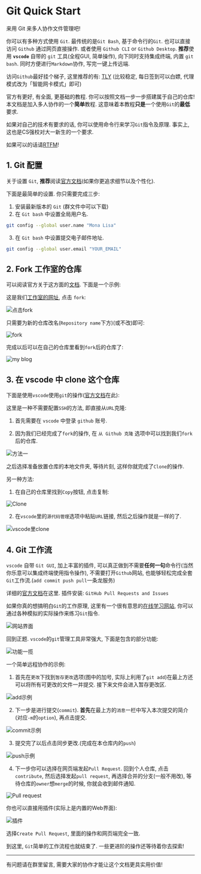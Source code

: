 # Git Quick Start

来用 Git 来多人协作文件管理吧!

你可以有多种方式使用 `Git`. 最传统的是`Git Bash`, 基于命令行的`Git`. 也可以直接访问 `Github` 通过网页直接操作. 或者使用 `Github CLI` or `Github Desktop`.
**推荐**使用 **`vscode`** 自带的 `git` 工具(全程GUI, 简单操作), 向下同时支持集成终端, 内置 `git bash`. 同时方便进行`Markdown`协作, 写完一键上传远端.

访问`Github`最好挂个梯子, 这里推荐的有: [TLY](https://tly.com/zh/) (比较稳定, 每日签到可以白嫖, 代理模式改为「智能网卡模式」即可)

官方有更好, 有全面, 更基础的教程. 你可以按照文档一步一步搭建属于自己的仓库! 本文档是加入多人协作的一个**简单**教程. 这意味着本教程**只是**一个使用`Git`的**最低**要求.

如果对自己的技术有要求的话, 你可以使用命令行来学习`Git`指令及原理. 事实上, 这也是CS强校对大一新生的一个要求.

如果可以的话请[RTFM](https://docs.github.com/cn/get-started)!

## 1. Git 配置

关于设置 `Git`, **推荐**阅读[官方文档](https://docs.github.com/cn/get-started/quickstart/set-up-git)(如果你更追求细节以及个性化).

下面是最简单的设置. 你只需要完成三步:

1. 安装最新版本的 `Git` (群文件中可以下载)
2. 在 `Git bash` 中设置全局用户名.

```Bash
git config --global user.name "Mona Lisa"
```

3. 在 `Git bash` 中设置提交电子邮件地址.

```Bash
git config --global user.email "YOUR_EMAIL"
```

## 2. Fork 工作室的仓库

可以阅读官方关于这方面的[文档](https://docs.github.com/cn/get-started/quickstart/fork-a-repo). 下面是一个示例:

这是我们[工作室的网址](https://github.com/singularity-lab/blog), 点击 `fork`:

![点击fork](images/2022-10-30-21-31-54.png)

只需要为新的仓库改名(`Repository name`下方)(或不改)即可:

![fork](images/2022-10-30-21-39-19.png)

完成以后可以在自己的仓库里看到`fork`后的仓库了:

![my blog](images/2022-10-30-21-41-44.png)

## 3. 在 vscode 中 clone 这个仓库

下面是使用`vscode`使用`git`的操作([官方文档](https://code.visualstudio.com/docs/sourcecontrol/github)在此):

这里是一种不需要配置`SSH`的方法, 即直接从`URL`克隆:

1. 首先需要在 `vscode` 中登录 `github` 账号.

2. 因为我们已经完成了`fork`的操作, 在 `从 Github 克隆` 选项中可以找到我们`fork`后的仓库.

![方法一](images/2022-10-30-22-38-15.png)

之后选择准备放置仓库的本地文件夹, 等待片刻, 这样你就完成了`Clone`的操作.

另一种方法:

1. 在自己的仓库里找到`Copy`按钮, 点击复制:

![Clone](images/2022-10-30-21-47-06.png)

2. 在`vscode`里的`源代码管理`选项中粘贴`URL`链接, 然后之后操作就是一样的了.

![vscode里clone](images/2022-10-30-22-00-27.png)

## 4. Git 工作流

`vscode` 自带 `Git GUI`, 加上丰富的插件, 可以真正做到不需要**任何一句**命令行(当然你乐意可以集成终端使用指令操作), 不需要打开`Github`网站, 也能够轻松完成全套`Git`工作流.(`add commit push pull`一条龙服务)

详细的[官方文档](<https://code.visualstudio.com/docs/sourcecontrol/overview>)在这里.
插件安装: `GitHub Pull Requests and Issues`

如果你真的想搞明白`Git`的工作原理, 这里有一个很有意思的[在线学习网站](https://learngitbranching.js.org/?locale=zh_CN), 你可以通过各种模拟的实际操作来练习`Git`指令.

![网站界面](images/2022-10-30-23-05-46.png)

回到正题. `vscode`的`git`管理工具非常强大, 下面是包含的部分功能:

![功能一揽](images/2022-10-30-22-58-53.png)

一个简单远程协作的示例:

1. 首先在`更改`下找到`暂存更改`选项(图中的加号, 实际上利用了`git add`)在最上方还可以将所有可更改的文件一并提交. 接下来文件会进入暂存更改区.

![add示例](images/2022-10-30-22-56-53.png)

2. 下一步是进行提交(`commit`). **首先**在最上方的`消息`一栏中写入本次提交的简介(对应`-m`的`option`), 再点击提交.

![commit示例](images/2022-10-30-23-10-33.png)

3. 提交完了以后点击同步更改.(完成在本仓库内的`push`)

![push示例](images/2022-10-30-23-15-29.png)

4. 下一步你可以选择在网页端发起`Pull Request`. 回到个人仓库, 点击 `contribute`, 然后选择发起`pull request`, 再选择合并的分支(一般不用改), 等待仓库的`owner`想`merge`的时候, 你就会收到邮件通知.

![Pull request](images/2022-10-30-23-39-51.png)

你也可以直接用插件(实际上是内置的Web界面):

![插件](images/2022-10-30-23-23-27.png)

选择`Create Pull Request`, 里面的操作和网页端完全一致.

到这里, `Git`简单的工作流程也就结束了. 一些更进阶的操作还等待着你去探索!

- - -

有问题请在群里留言, 需要大家的协作才能让这个文档更具实用价值!
